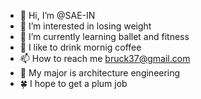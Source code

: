- 👋 Hi, I’m @SAE-IN
- 👀 I’m interested in losing weight
- 🌱 I’m currently learning ballet and fitness
- 💞️ I like to drink mornig coffee
- 📫 How to reach me bruck37@gmail.com
- 🌈 My major is architecture engineering
- 🍀 I hope to get a plum job
<!---
SAE-IN/SAE-IN is a ✨ special ✨ repository because its `README.md` (this file) appears on your GitHub profile.
You can click the Preview link to take a look at your changes.
--->

